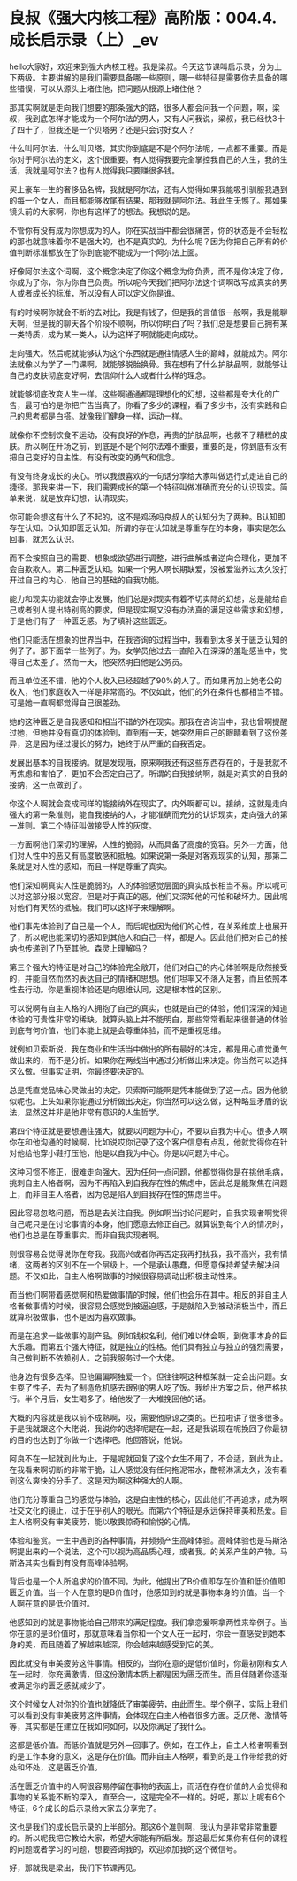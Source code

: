 # 良叔《强大内核工程》高阶版：004.4.成长启示录（上）_ev

hello大家好，欢迎来到强大内核工程。我是梁叔。今天这节课叫启示录，分为上下两级。主要讲解的是我们需要具备哪一些原则，哪一些特征是需要你去具备的哪些错误，可以从源头上堵住他，把问题从根源上堵住他？

那其实啊就是走向我们想要的那条强大的路，很多人都会问我一个问题，啊，梁叔，我到底怎样才能成为一个阿尔法的男人，又有人问我说，梁叔，我已经快3十了四十了，但我还是一个贝塔男？还是只会讨好女人？

什么叫阿尔法，什么叫贝塔，其实你到底是不是个阿尔法呢，一点都不重要。而是你对于阿尔法的定义，这个很重要。有人觉得我要完全掌控我自己的人生，我的生活，我就是阿尔法？也有人觉得我只要赚很多钱。

买上豪车一生的奢侈品名牌，我就是阿尔法，还有人觉得如果我能吸引驯服我遇到的每一个女人，而且都能够收尾有结果，那我就是阿尔法。我此生无憾了。那如果镜头前的大家啊，你也有这样子的想法。我想说的是。

不管你有没有成为你想成为的人，你在实战当中都会很痛苦，你的状态是不会轻松的那也就意味着你不是强大的，也不是真实的。为什么呢？因为你把自己所有的价值判断标准都放在了你到底能不能成为一个阿尔法上面。

好像阿尔法这个词啊，这个概念决定了你这个概念为你负责，而不是你决定了你，你成为了你，你为你自己负责。所以呢今天我们把阿尔法这个词啊改写成真实的男人或者成长的标准，所以没有人可以定义你是谁。

有的时候啊你就会不断的去对比，我是有钱了，但是我的言值很一般啊，我是能聊天啊，但是我的聊天各个阶段不顺啊，所以你明白了吗？我们总是想要自己拥有某一类特质，成为某一类人，认为这样子啊就能走向成功。

走向强大。然后呢就能够认为这个东西就是通往情感人生的巅峰，就能成为。阿尔法就像以为学了一门课啊，就能够脱胎换骨。我在想有了什么护肤品啊，就能够让自己的皮肤彻底变好啊，去信仰什么人或者什么样的理念。

就能够彻底改变人生一样。这些啊通通都是理想化的幻想，这些都是夸大化的广告，最可怕的是你把广告当真了。你看了多少的课程，看了多少书，没有实践和自己的思考都是白搭。就像我们健身一样，运动一样。

就像你不控制饮食不运动，没有良好的作息，再贵的护肤品啊，也救不了糟糕的皮肤。所以啊在开场之前，到底是不是个阿尔法难不重要，重要的是，你到底有没有把自己变好的自主性。有没有改变的勇气和信念。

有没有终身成长的决心。所以我很喜欢的一句话分享给大家叫做远行式走进自己的捷径。那我来讲一下，我们需要成长的第一个特征叫做准确而充分的认识现实。简单来说，就是放弃幻想，认清现实。

你可能会想这有什么了不起的，这不是鸡汤吗良叔人的认知分为了两种。B认知即存在认知。D认知即匮乏认知。所谓的存在认知就是尊重存在的本身，事实是怎么回事，就怎么认识。

而不会按照自己的需要、想象或欲望进行调整，进行曲解或者逆向合理化，更加不会自欺欺人。第二种匮乏认知。如果一个男人啊长期缺爱，没被爱滋养过太久没打开过自己的内心，他自己的基础的自我功能。

能力和现实功能就会停止发展，他们总是对现实有着不切实际的幻想，总是能给自己或者别人提出特别高的要求，但是现实啊又没有办法真的满足这些需求和幻想，于是他们有了一种匮乏感。为了填补这些匮乏。

他们只能活在想象的世界当中，在我咨询的过程当中，我看到太多关于匮乏认知的例子了。那下面举一些例子。为。女学员他过去一直陷入在深深的羞耻感当中，觉得自己太差了。然而一天，他突然明白他是公务员。

而且单位还不错，他的个人收入已经超越了90%的人了。而如果再加上她老公的收入，他们家庭收入一样是非常高的。不仅如此，他们的外在条件也都相当不错。可是她一直啊都觉得自己很差劲。

她的这种匮乏是自我感知和相当不错的外在现实。那我在咨询当中，我也曾啊提醒过她，但她并没有真切的体验到，直到有一天，她突然用自己的眼睛看到了这份差异，这是因为经过漫长的努力，她终于从严重的自我否定。

发展出基本的自我接纳。就是发现哦，原来啊我还有这些东西存在的，于是我就不再焦虑和害怕了，更加不会否定自己了。所谓的自我接纳啊，就是对真实的自我的接纳，这一点做到了。

你这个人啊就会变成同样的能接纳外在现实了。内外啊都可以。接纳，这就是走向强大的第一条准则，能自我接纳的人，才能准确而充分的认识现实，走向强大的第一准则。第二个特征叫做接受人性的灰度。

一方面啊他们深切的理解，人性的脆弱，从而具备了高度的宽容。另外一方面，他们对人性中的恶又有高度敏感和抵触。如果说第一条是对客观现实的认知，那第二条就是对人性的感知，而且一样是尊重了真实。

他们深知啊真实人性是脆弱的，人的体验感觉层面的真实成长相当不易。所以呢可以对这部分报以宽容。但是对于真正的恶，他们又深知他的可怕和破坏力。因此呢对他们有天然的抵触。我们可以这样子来理解啊。

他们事先体验到了自己是一个人，而后呢也因为他们的心性，在关系维度上也展开了，所以呢也能深切的感知到其他人和自己一样，都是人。因此他们把对自己的接纳也传递到了乃至其他。森灵上理解吗？

第三个强大的特征是对自己的体验完全敞开，他们对自己的内心体验啊是欣然接受的，并能自然而然的表达自己的情绪和思想。他们坦率又不落入足套，而且依照本性去行动。你是重视体验还是向思维认同，这是根本性的区别。

可以说啊有自主人格的人拥抱了自己的真实，也就是自己的体验，他们深深的知道体验的可贵性非常的稀缺。就算头脑上并不能明白，那些常常看起来很普通的体验到底有何价值，他们本能上就是会尊重体验，而不是重视思维。

就例如贝索斯说，我在商业和生活当中做出的所有最好的决定，都是用心直觉勇气做出来的，而不是分析。如果你在两线当中通过分析做出来决定。你当然可以选择这么做。但事实证明，你最终要决定的。

总是凭直觉品味心灵做出的决定。贝索斯可能啊是凭本能做到了这一点。因为他貌似呢也。上头如果你能通过分析做出决定，你当然可以这么做，这种略显矛盾的说法，显然这并非是他非常有意识的人生哲学。

第四个特征就是要想通往强大，就要以问题为中心，不要以自我为中心。很多人啊你在和他沟通的时候啊，比如说哎你记录了这个客户信息有点乱，他就觉得你在针对他给他穿小鞋打压他，他是以自我为中心。你是以问题为中心。

这种习惯不修正，很难走向强大。因为任何一点问题，他都觉得你是在挑他毛病，挑刺自主人格者啊，因为不再陷入到自我存在性的焦虑中，因此总是能聚焦在问题上，而非自主人格者，因为总是陷入到自我存在性的焦虑当中。

因此容易忽略问题，而总是去关注自我。例如啊当讨论问题时，自我实现者啊觉得自己呢只是在讨论事情的本身，他们愿意去修正自己。就算说到每个人的情况时，他们也总是在尊重事实。而非自我实现者啊。

则很容易会觉得说你在夸我。我高兴或者你再否定我再打扰我，我不高兴，我有情绪，这两者的区别不在一个层级上。一个是承认愚蠢，但愿意保持希望去解决问题。不仅如此，自主人格啊做事的时候很容易调动出积极主动性来。

而当他们啊带着感觉啊和热爱做事情的时候，他们也会乐在其中。相反的非自主人格者做事情的时候，很容易会感觉到被逼迫感，于是就陷入到被动消极当中，而且就算积极做事，也不是因为喜欢做事。

而是在追求一些做事的副产品。例如钱权名利，他们难以体会啊，到做事本身的巨大乐趣。而第五个强大特征，就是独立的性格。他们具有独立与独立的强烈需要，自己做判断不依赖别人。之前我服务过一个大佬。

他身边有很多选择。但他偏偏啊独爱一个。但往往啊这种框架就一定会出问题。女生耍了性子，去为了制造危机感去跟别的男人吃了饭。我给出方案之后，他严格执行。半个月后，女生喝多了。给他发了一大堆挽回他的话。

大概的内容就是我以前不成熟啊，哎，需要他原谅之类的。巴拉啦讲了很多很多。于是我就跟这个大佬说，我说你的选择呢是在一起，还是我说现在呢挽回了你最初的目的也达到了你做一个选择吧。他回答说，他说。

阿良不在一起就到此为止。于是呢就回复了这个女生不用了，不合适，到此为止。在我看来啊切断的非常干脆，让人感觉没有任何拖泥带水，酣畅淋漓太久，没有看到这么爽快的分手了。这是因为啊这种强大的人啊。

他们充分尊重自己的感觉与体验，这是自主性的核心，因此他们不再追求，成为啊社交文化的镜止，过于在乎别人的眼光。而第六个特征是永远保持审美和热爱。自主人格啊没有审美疲劳，能以敬畏惊奇和愉悦的心情。

体验和鉴赏。一生中遇到的各种事情，并频频产生高峰体验。高峰体验也是马斯洛啊提出来的一个说法，这个可以视为高品质心理，或者我。的关系产生的产物。马斯洛其实也看到有没有高峰体验啊。

背后也是一个人所追求的价值不同。为此，他提出了B价值即存在价值和低价值即匮乏价值。当一个人在意的是B价值时，他感知到的就是事物本身的价值。当一个人啊在意的是低价值时。

他感知到的就是事物能给自己带来的满足程度。我们拿恋爱啊拿两性来举例子。当你在意的是B价值时，那就意味着当你和一个女人在一起时，你会一直感受到她本身的美，而且随着了解越来越深，你会越来越感受到它的美。

因此就没有审美疲劳这件事情。相反的，当你在意的是低价值时，你最初刚和女人在一起时，你充满激情，但这份激情本质上都是因为匮乏而生。而且伴随着你逐渐被满足你的匮乏感就减少了。

这个时候女人对你的价值也就降低了审美疲劳，由此而生。举个例子，实际上我们可以看到没有审美疲劳这件事情，会体现在自主人格者很多方面。乏厌倦、激情等等，其实都是在建立在我如何如何，以及你满足了我什么。

这都是低价值。而低价值就是另外一回事了。例如，在工作上，自主人格者啊看到的是工作本身的意义，这是存在价值。而非自主人格啊，看到的是工作带给我的好处和坏处，这是匮乏价值。

活在匮乏价值中的人啊很容易停留在事物的表面上，而活在存在价值的人会觉得和事物的关系能不断的深入，直至合一，这是完全不一样的。好吧，那以上呢有6个特征，6个成长的启示录给大家去分享完了。

这也是我们的成长启示录的上半部分。那这6个准则啊，我认为是非常非常重要的。所以呢我把它教给大家，希望大家能有所启发。那这最后如果你有任何的课程的问题或者学习的问题，想要咨询我的，欢迎添加我的这个微信号。

好，那就我是梁出，我们下节课再见。